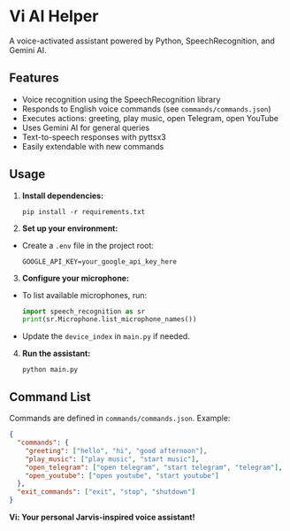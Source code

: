 # Vi AI Helper

A voice-activated assistant powered by Python, SpeechRecognition, and Gemini AI.

## Features

- Voice recognition using the SpeechRecognition library
- Responds to English voice commands (see `commands/commands.json`)
- Executes actions: greeting, play music, open Telegram, open YouTube
- Uses Gemini AI for general queries
- Text-to-speech responses with pyttsx3
- Easily extendable with new commands

## Usage

1. **Install dependencies:**

   ```
   pip install -r requirements.txt
   ```

2. **Set up your environment:**

- Create a `.env` file in the project root:
  ```
  GOOGLE_API_KEY=your_google_api_key_here
  ```

3. **Configure your microphone:**

- To list available microphones, run:
  ```python
  import speech_recognition as sr
  print(sr.Microphone.list_microphone_names())
  ```
- Update the `device_index` in `main.py` if needed.

4. **Run the assistant:**
   ```
   python main.py
   ```

## Command List

Commands are defined in `commands/commands.json`. Example:

```json
{
  "commands": {
    "greeting": ["hello", "hi", "good afternoon"],
    "play_music": ["play music", "start music"],
    "open_telegram": ["open telegram", "start telegram", "telegram"],
    "open_youtube": ["open youtube", "start youtube"]
  },
  "exit_commands": ["exit", "stop", "shutdown"]
}
```

**Vi: Your personal Jarvis-inspired voice assistant!**
